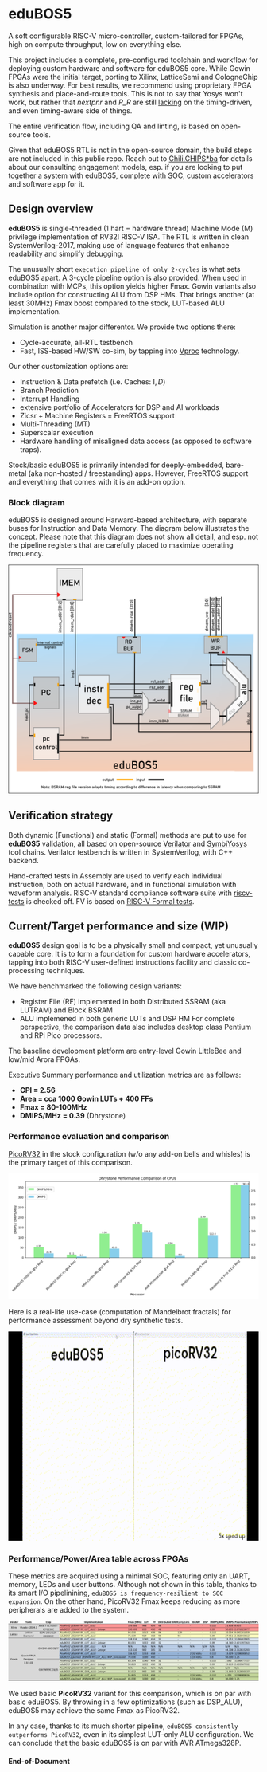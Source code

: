 # eduBOS5
A soft configurable RISC-V micro-controller, custom-tailored for FPGAs, high on compute throughput, low on everything else. 

This project includes a complete, pre-configured toolchain and workflow for deploying custom hardware and software for eduBOS5 core. While Gowin FPGAs were the initial target, porting to Xilinx, LatticeSemi and CologneChip is also underway. For best results, we recommend using proprietary FPGA synthesis and place-and-route tools. This is not to say that Yosys won't work, but rather that _nextpnr_ and _P_R_ are still [lacking](https://github.com/chili-chips-ba/openCologne/issues/18#issuecomment-2249085341) on the timing-driven, and even timing-aware side of things. 

The entire verification flow, including QA and linting, is based on open-source tools. 

Given that eduBOS5 RTL is not in the open-source domain, the build steps are not included in this public repo. Reach out to [Chili.CHIPS*ba](https://www.chili-chips.xyz) for details about our consulting engagement models, esp. if you are looking to put together a system with eduBOS5, complete with SOC, custom accelerators and software app for it.

## Design overview
**eduBOS5** is single-threaded (1 hart = hardware thread) Machine Mode (M) privilege implementation of RV32I RISC-V ISA. The RTL is written in clean SystemVerilog-2017, making use of language features that enhance readability and simplify debugging. 

The unusually short `execution pipeline of only 2-cycles` is what sets eduBOS5 apart. A 3-cycle pipeline option is also provided. When used in combination with MCPs, this option yields higher Fmax. Gowin variants also include option for constructing ALU from DSP HMs. That brings another (at least 30MHz) Fmax boost compared to the stock, LUT-based ALU implementation. 

Simulation is another major differentor. We provide two options there:
- Cycle-accurate, all-RTL testbench
- Fast, ISS-based HW/SW co-sim, by tapping into [Vproc](https://github.com/wyvernSemi/vproc) technology.

Our other customization options are:
- Instruction & Data prefetch (i.e. Caches: I$, D$)
- Branch Prediction
- Interrupt Handling  
- extensive portfolio of Accelerators for DSP and AI workloads
- Zicsr + Machine Registers = FreeRTOS support
- Multi-Threading (MT)
- Superscalar execution
- Hardware handling of misaligned data access (as opposed to software traps).

Stock/basic eduBOS5 is primarily intended for deeply-embedded, bare-metal (aka non-hosted / freestanding) apps. However, FreeRTOS support and everything that comes with it is an add-on option. 

### Block diagram
eduBOS5 is designed around Harward-based architecture, with separate buses for Instruction and Data Memory. The diagram below illustrates the concept. Please note that this diagram does not show all detail, and esp. not the pipeline registers that are carefully placed to maximize operating frequency.

![eduBOS5 RISC-V block diagram](/0.doc/cpu_top_view_V4.png)

## Verification strategy

Both dynamic (Functional) and static (Formal) methods are put to use for **eduBOS5** validation, all based on open-source [Verilator](https://github.com/verilator/verilator) and [SymbiYosys](https://github.com/YosysHQ/sby) tool chains. Verilator testbench is written in SystemVerilog, with C++ backend.

Hand-crafted tests in Assembly are used to verify each individual instruction, both on actual hardware, and in functional simulation with waveform analysis. RISC-V standard compliance software suite with [riscv-tests](https://github.com/riscv-software-src/riscv-tests) is checked off. FV is based on [RISC-V Formal tests](https://github.com/YosysHQ/riscv-formal).

## Current/Target performance and size (WIP)

**eduBOS5** design goal is to be a physically small and compact, yet unusually capable core. It is to form a foundation for custom hardware accelerators, tapping into both RISC-V user-defined instructions facility and classic co-processing techniques.

We have benchmarked the following design variants:
- Register File (RF) implemented in both Distributed SSRAM (aka LUTRAM) and Block BSRAM
- ALU implemened in both generic LUTs and DSP HM
For complete perspective, the comparison data also includes desktop class Pentium and RPi Pico processors.

The baseline development platform are entry-level Gowin LittleBee and low/mid Arora FPGAs. 

Executive Summary performance and utilization metrics are as follows:
- **CPI = 2.56**
- **Area = cca 1000 Gowin LUTs + 400 FFs**
- **Fmax = 80-100MHz**
- **DMIPS/MHz = 0.39** (Dhrystone)
  
### Performance evaluation and comparison

[PicoRV32](https://github.com/YosysHQ/picorv32) in the stock configuration (w/o any add-on bells and whisles) is the primary target of this comparison. 

![eduBOS5 RISC-V block diagram](/0.doc/dhryv1.png)

Here is a real-life use-case (computation of Mandelbrot fractals) for performance assessment beyond dry synthetic tests.

<img src="0.doc/dhrycenter.gif" width="720" height="420" alt="Description of the GIF">

### Performance/Power/Area table across FPGAs

These metrics are acquired using a minimal SOC, featuring only an UART, memory, LEDs and user buttons. Although not shown in this table, thanks to its smart I/O pipelinining, `eduBOS5 is frequency-resilient to SOC expansion`. On the other hand, PicoRV32 Fmax keeps reducing as more peripherals are added to the system.

![eduBOS5 RISC-V block diagram](/0.doc/performance_table.png)

We used basic **PicoRV32** variant for this comparison, which is on par with basic eduBOS5. By throwing in a few optimizations (such as DSP_ALU), eduBOS5 may achieve the same Fmax as PicoRV32. 

In any case, thanks to its much shorter pipeline, `eduBOS5 consistently outperforms PicoRV32`, even in its simplest LUT-only ALU configuration. We can conclude that the basic eduBOS5 is on par with AVR ATmega328P.

#### End-of-Document

